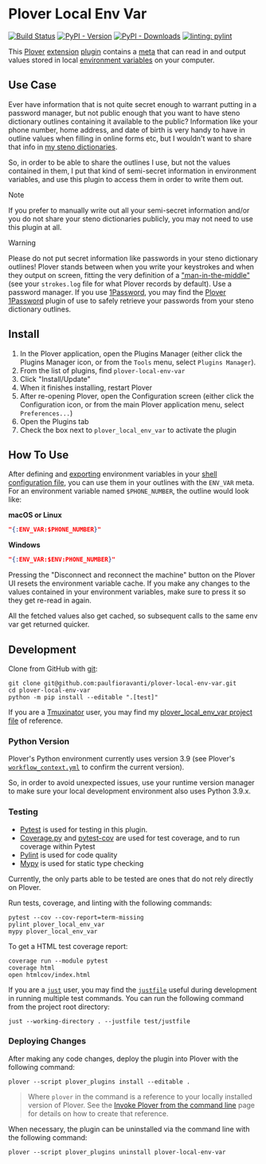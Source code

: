 # Plover Local Env Var

[![Build Status][Build Status image]][Build Status url] [![PyPI - Version][PyPI version image]][PyPI url] [![PyPI - Downloads][PyPI downloads image]][PyPI url] [![linting: pylint][linting image]][linting url]

This [Plover][] [extension][] [plugin][] contains a [meta][] that can read in
and output values stored in local [environment variables][] on your computer.

## Use Case

Ever have information that is not quite secret enough to warrant putting in a
password manager, but not public enough that you want to have steno dictionary
outlines containing it available to the public? Information like your phone
number, home address, and date of birth is very handy to have in outline values
when filling in online forms etc, but I wouldn't want to share that info in
[my steno dictionaries][].

So, in order to be able to share the outlines I use, but not the values
contained in them, I put that kind of semi-secret information in environment
variables, and use this plugin to access them in order to write them out.

> [!NOTE]
> If you prefer to manually write out all your semi-secret information and/or
> you do not share your steno dictionaries publicly, you may not need to use
> this plugin at all.

> [!WARNING]
> Please do not put secret information like passwords in your steno dictionary
> outlines! Plover stands between when you write your keystrokes and when they
> output on screen, fitting the very definition of a ["man-in-the-middle"][]
> (see your `strokes.log` file for what Plover records by default). Use a
> password manager. If you use [1Password][], you may find the [Plover
> 1Password][] plugin of use to safely retrieve your passwords from your steno
> dictionary outlines.

## Install

1. In the Plover application, open the Plugins Manager (either click the Plugins
   Manager icon, or from the `Tools` menu, select `Plugins Manager`).
2. From the list of plugins, find `plover-local-env-var`
3. Click "Install/Update"
4. When it finishes installing, restart Plover
5. After re-opening Plover, open the Configuration screen (either click the
   Configuration icon, or from the main Plover application menu, select
   `Preferences...`)
6. Open the Plugins tab
7. Check the box next to `plover_local_env_var` to activate the plugin

## How To Use

After defining and [exporting][] environment variables in your [shell
configuration file][], you can use them in your outlines with the `ENV_VAR`
meta. For an environment variable named `$PHONE_NUMBER`, the outline would look
like:

**macOS or Linux**

```json
"{:ENV_VAR:$PHONE_NUMBER}"
```

**Windows**

```json
"{:ENV_VAR:$ENV:PHONE_NUMBER}"
```

Pressing the "Disconnect and reconnect the machine" button on the Plover UI
resets the environment variable cache. If you make any changes to the values
contained in your environment variables, make sure to press it so they get
re-read in again.

All the fetched values also get cached, so subsequent calls to the same env var
get returned quicker.

## Development

Clone from GitHub with [git][]:

```console
git clone git@github.com:paulfioravanti/plover-local-env-var.git
cd plover-local-env-var
python -m pip install --editable ".[test]"
```

If you are a [Tmuxinator][] user, you may find my [plover_local_env_var project
file][] of reference.

### Python Version

Plover's Python environment currently uses version 3.9 (see Plover's
[`workflow_context.yml`][] to confirm the current version).

So, in order to avoid unexpected issues, use your runtime version manager to
make sure your local development environment also uses Python 3.9.x.

### Testing

- [Pytest][] is used for testing in this plugin.
- [Coverage.py][] and [pytest-cov][] are used for test coverage, and to run
  coverage within Pytest
- [Pylint][] is used for code quality
- [Mypy][] is used for static type checking

Currently, the only parts able to be tested are ones that do not rely directly
on Plover.

Run tests, coverage, and linting with the following commands:

```console
pytest --cov --cov-report=term-missing
pylint plover_local_env_var
mypy plover_local_env_var
```

To get a HTML test coverage report:

```console
coverage run --module pytest
coverage html
open htmlcov/index.html
```

If you are a [`just`][] user, you may find the [`justfile`][] useful during
development in running multiple test commands. You can run the following command
from the project root directory:

```console
just --working-directory . --justfile test/justfile
```

### Deploying Changes

After making any code changes, deploy the plugin into Plover with the following
command:

```console
plover --script plover_plugins install --editable .
```

> Where `plover` in the command is a reference to your locally installed version
> of Plover. See the [Invoke Plover from the command line][] page for details on
> how to create that reference.

When necessary, the plugin can be uninstalled via the command line with the
following command:

```console
plover --script plover_plugins uninstall plover-local-env-var
```

[1Password]: https://1password.com/
[Build Status image]: https://github.com/paulfioravanti/plover-local-env-var/actions/workflows/ci.yml/badge.svg
[Build Status url]: https://github.com/paulfioravanti/plover-local-env-var/actions/workflows/ci.yml
[Coverage.py]: https://github.com/nedbat/coveragepy
[environment variables]: https://en.wikipedia.org/wiki/Environment_variable
[exporting]: https://en.wikipedia.org/wiki/Environment_variable#Assignment:_Unix
[extension]: https://plover.readthedocs.io/en/latest/plugin-dev/extensions.html
[git]: https://git-scm.com/
[Invoke Plover from the command line]: https://github.com/openstenoproject/plover/wiki/Invoke-Plover-from-the-command-line
[`just`]: https://github.com/casey/just
[`justfile`]: ./test/justfile
[linting image]: https://img.shields.io/badge/linting-pylint-yellowgreen
[linting url]: https://github.com/pylint-dev/pylint
["man-in-the-middle"]: https://en.wikipedia.org/wiki/Man-in-the-middle_attack
[meta]: https://plover.readthedocs.io/en/latest/plugin-dev/metas.html
[my steno dictionaries]: https://github.com/paulfioravanti/steno-dictionaries
[Mypy]: https://github.com/python/mypy
[Plover]: https://www.openstenoproject.org/
[Plover 1Password]: https://github.com/paulfioravanti/plover-1password
[plover_local_env_var project file]: https://github.com/paulfioravanti/dotfiles/blob/master/tmuxinator/plover_local_env_var.yml
[plugin]: https://plover.readthedocs.io/en/latest/plugins.html#types-of-plugins
[Pylint]: https://github.com/pylint-dev/pylint
[PyPI downloads image]:https://img.shields.io/pypi/dm/plover-local-env-var
[PyPI version image]: https://img.shields.io/pypi/v/plover-local-env-var
[PyPI url]: https://pypi.org/project/plover-local-env-var/
[Pytest]: https://pytest.org/
[pytest-cov]: https://github.com/pytest-dev/pytest-cov/
[shell configuration file]: https://en.wikipedia.org/wiki/Unix_shell#Configuration_files
[Tmuxinator]: https://github.com/tmuxinator/tmuxinator
[`workflow_context.yml`]: https://github.com/openstenoproject/plover/blob/master/.github/workflows/ci/workflow_context.yml
